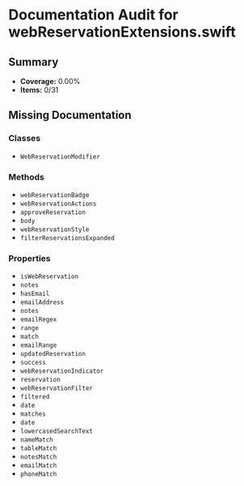 # Documentation Audit for webReservationExtensions.swift

## Summary

- **Coverage:** 0.00%
- **Items:** 0/31

## Missing Documentation

### Classes
- `WebReservationModifier`

### Methods
- `webReservationBadge`
- `webReservationActions`
- `approveReservation`
- `body`
- `webReservationStyle`
- `filterReservationsExpanded`

### Properties
- `isWebReservation`
- `notes`
- `hasEmail`
- `emailAddress`
- `notes`
- `emailRegex`
- `range`
- `match`
- `emailRange`
- `updatedReservation`
- `success`
- `webReservationIndicator`
- `reservation`
- `webReservationFilter`
- `filtered`
- `date`
- `matches`
- `date`
- `lowercasedSearchText`
- `nameMatch`
- `tableMatch`
- `notesMatch`
- `emailMatch`
- `phoneMatch`
